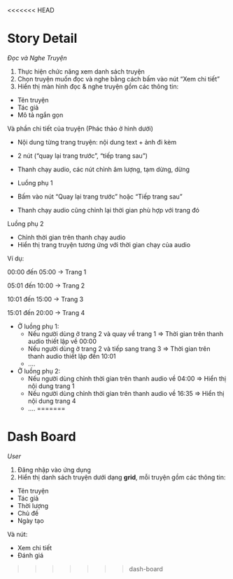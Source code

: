 <<<<<<< HEAD
# Story Detail

*Đọc và Nghe Truyện*

1. Thực hiện chức năng xem danh sách truyện
2. Chọn truyện muốn đọc và nghe bằng cách bấm vào nút “Xem chi tiết”
3. Hiển thị màn hình đọc & nghe truyện gồm các thông tin:
  - Tên truyện
  - Tác giả
  - Mô tả ngắn gọn

Và phần chi tiết của truyện (Phác thảo ở hình dưới)

- Nội dung từng trang truyện: nội dung text + ảnh đi kèm
- 2 nút (“quay lại trang trước”, “tiếp trang sau”)
- Thanh chạy audio, các nút chỉnh âm lượng, tạm dừng, dừng

- Luồng phụ 1
- Bấm vào nút “Quay lại trang trước” hoặc “Tiếp trang sau”
- Thanh chạy audio cũng chỉnh lại thời gian phù hợp với trang đó

Luồng phụ 2

- Chỉnh thời gian trên thanh chạy audio
- Hiển thị trang truyện tương ứng với thời gian chạy của audio

Ví dụ: 

00:00 đến 05:00 → Trang 1

05:01 đến 10:00 → Trang 2

10:01 đến 15:00 → Trang 3

15:01 đến 20:00 → Trang 4

- Ở luồng phụ 1:
    - Nếu người dùng ở trang 2 và quay về trang 1 => Thời gian trên thanh audio thiết lập về 00:00
    - Nếu người dùng ở trang 2 và tiếp sang trang 3 => Thời gian trên thanh audio thiết lập đến 10:01
    - ....
- Ở luồng phụ 2:
    - Nếu người dùng chỉnh thời gian trên thanh audio về 04:00 => Hiển thị nội dung trang 1
    - Nếu người dùng chỉnh thời gian trên thanh audio về 16:35 => Hiển thị nội dung trang 4
    - ….
=======
# Dash Board

*User*

1. Đăng nhập vào ứng dụng
2. Hiển thị danh sách truyện dưới dạng **grid**, mỗi truyện gồm các thông tin:
- Tên truyện
- Tác giả
- Thời lượng
- Chủ đề
- Ngày tạo

Và nút:

- Xem chi tiết
- Đánh giá
>>>>>>> dash-board
